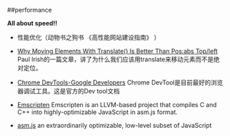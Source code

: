 ##performance

**All about speed!!**
+ 性能优化（动物书之狗书 《高性能网站建设指南》 ）

+ [Why Moving Elements With Translate() Is Better Than Pos:abs Top/left](http://www.paulirish.com/2012/why-moving-elements-with-translate-is-better-than-posabs-topleft/) Paul Irish的一篇文章，讲了为什么我们应该用translate来移动元素而不是绝对定位。
+ [Chrome DevTools-Google Developers](https://developers.google.com/web/tools/chrome-devtools/) Chrome DevTool是目前最好的浏览器调试工具。这是官方的Dev tool文档
+ [Emscripten](http://kripken.github.io/emscripten-site/index.html) Emscripten is an LLVM-based project that compiles C and C++ into highly-optimizable JavaScript in asm.js format. 
+ [asm.js](http://asmjs.org/) an extraordinarily optimizable, low-level subset of JavaScript
